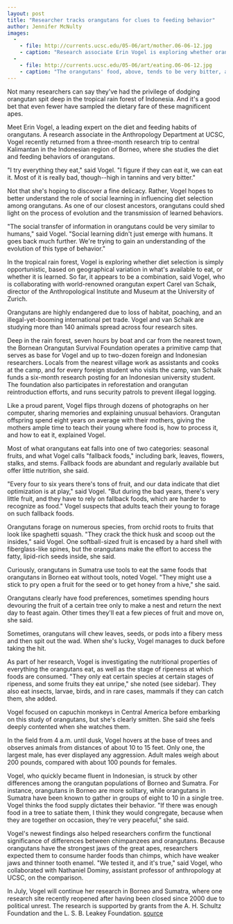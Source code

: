 ```yaml
---
layout: post
title: "Researcher tracks orangutans for clues to feeding behavior"
author: Jennifer McNulty
images:
  -
    - file: http://currents.ucsc.edu/05-06/art/mother.06-06-12.jpg
    - caption: "Research associate Erin Vogel is exploring whether orangutans' diet selection is simply opportunistic, based on geographical variation in what's available to eat, or whether it is learned. Photo: Erin Vogel"
  -
    - file: http://currents.ucsc.edu/05-06/art/eating.06-06-12.jpg
    - caption: "The orangutans' food, above, tends to be very bitter, according to Erin Vogel, who tastes everything her subjects eat. Vogel, center, is joined by Indonesians working at the research site, below."
---
```


Not many researchers can say they've had the privilege of dodging orangutan spit deep in the tropical rain forest of Indonesia. And it's a good bet that even fewer have sampled the dietary fare of these magnificent apes.

Meet Erin Vogel, a leading expert on the diet and feeding habits of orangutans. A research associate in the Anthropology Department at UCSC, Vogel recently returned from a three-month research trip to central Kalimantan in the Indonesian region of Borneo, where she studies the diet and feeding behaviors of orangutans.  
  
"I try everything they eat," said Vogel. "I figure if they can eat it, we can eat it. Most of it is really bad, though--high in tannins and very bitter."  
  
Not that she's hoping to discover a fine delicacy. Rather, Vogel hopes to better understand the role of social learning in influencing diet selection among orangutans. As one of our closest ancestors, orangutans could shed light on the process of evolution and the transmission of learned behaviors.

"The social transfer of information in orangutans could be very similar to humans," said Vogel. "Social learning didn't just emerge with humans. It goes back much further. We're trying to gain an understanding of the evolution of this type of behavior."  
  
In the tropical rain forest, Vogel is exploring whether diet selection is simply opportunistic, based on geographical variation in what's available to eat, or whether it is learned. So far, it appears to be a combination, said Vogel, who is collaborating with world-renowned orangutan expert Carel van Schaik, director of the Anthropological Institute and Museum at the University of Zurich.

Orangutans are highly endangered due to loss of habitat, poaching, and an illegal-yet-booming international pet trade. Vogel and van Schaik are studying more than 140 animals spread across four research sites.

Deep in the rain forest, seven hours by boat and car from the nearest town, the Bornean Orangutan Survival Foundation operates a primitive camp that serves as base for Vogel and up to two-dozen foreign and Indonesian researchers. Locals from the nearest village work as assistants and cooks at the camp, and for every foreign student who visits the camp, van Schaik funds a six-month research posting for an Indonesian university student. The foundation also participates in reforestation and orangutan reintroduction efforts, and runs security patrols to prevent illegal logging.  
  
Like a proud parent, Vogel flips through dozens of photographs on her computer, sharing memories and explaining unusual behaviors. Orangutan offspring spend eight years on average with their mothers, giving the mothers ample time to teach their young where food is, how to process it, and how to eat it, explained Vogel.  
  
Most of what orangutans eat falls into one of two categories: seasonal fruits, and what Vogel calls "fallback foods," including bark, leaves, flowers, stalks, and stems. Fallback foods are abundant and regularly available but offer little nutrition, she said.   
  
"Every four to six years there's tons of fruit, and our data indicate that diet optimization is at play," said Vogel. "But during the bad years, there's very little fruit, and they have to rely on fallback foods, which are harder to recognize as food." Vogel suspects that adults teach their young to forage on such fallback foods.  
  
Orangutans forage on numerous species, from orchid roots to fruits that look like spaghetti squash. "They crack the thick husk and scoop out the insides," said Vogel. One softball-sized fruit is encased by a hard shell with fiberglass-like spines, but the orangutans make the effort to access the fatty, lipid-rich seeds inside, she said.  
  
Curiously, orangutans in Sumatra use tools to eat the same foods that orangutans in Borneo eat without tools, noted Vogel. "They might use a stick to pry open a fruit for the seed or to get honey from a hive," she said.  
  
Orangutans clearly have food preferences, sometimes spending hours devouring the fruit of a certain tree only to make a nest and return the next day to feast again. Other times they'll eat a few pieces of fruit and move on, she said.  
  
Sometimes, orangutans will chew leaves, seeds, or pods into a fibery mess and then spit out the wad. When she's lucky, Vogel manages to duck before taking the hit.  
  
As part of her research, Vogel is investigating the nutritional properties of everything the orangutans eat, as well as the stage of ripeness at which foods are consumed. "They only eat certain species at certain stages of ripeness, and some fruits they eat unripe," she noted (see sidebar). They also eat insects, larvae, birds, and in rare cases, mammals if they can catch them, she added.  
  
Vogel focused on capuchin monkeys in Central America before embarking on this study of orangutans, but she's clearly smitten. She said she feels deeply contented when she watches them.  
  
In the field from 4 a.m. until dusk, Vogel hovers at the base of trees and observes animals from distances of about 10 to 15 feet. Only one, the largest male, has ever displayed any aggression. Adult males weigh about 200 pounds, compared with about 100 pounds for females.  
  
Vogel, who quickly became fluent in Indonesian, is struck by other differences among the orangutan populations of Borneo and Sumatra. For instance, orangutans in Borneo are more solitary, while orangutans in Sumatra have been known to gather in groups of eight to 10 in a single tree. Vogel thinks the food supply dictates their behavior. "If there was enough food in a tree to satiate them, I think they would congregate, because when they are together on occasion, they're very peaceful," she said.  
  
Vogel's newest findings also helped researchers confirm the functional significance of differences between chimpanzees and orangutans. Because orangutans have the strongest jaws of the great apes, researchers expected them to consume harder foods than chimps, which have weaker jaws and thinner tooth enamel. "We tested it, and it's true," said Vogel, who collaborated with Nathaniel Dominy, assistant professor of anthropology at UCSC, on the comparison.  
  
In July, Vogel will continue her research in Borneo and Sumatra, where one research site recently reopened after having been closed since 2000 due to political unrest. The research is supported by grants from the A. H. Schultz Foundation and the L. S. B. Leakey Foundation.
[source](http://www1.ucsc.edu/currents/05-06/06-12/orangutans.asp "Permalink to orangutans")
